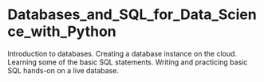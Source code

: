 # Databases_and_SQL_for_Data_Science_with_Python
Introduction to databases. Creating a database instance on the cloud. Learning some of the basic SQL statements. Writing and practicing basic SQL hands-on on a live database.
